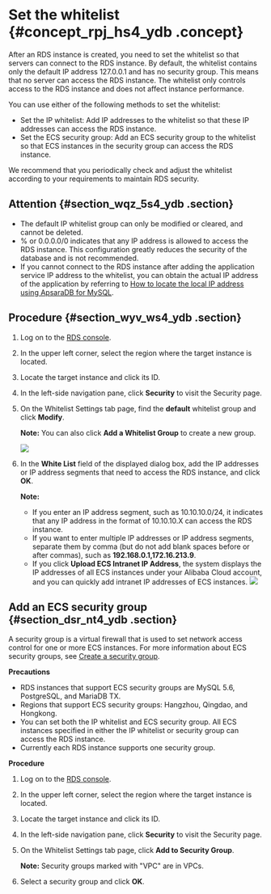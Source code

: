 # Set the whitelist {#concept_rpj_hs4_ydb .concept}

After an RDS instance is created, you need to set the whitelist so that servers can connect to the RDS instance. By default, the whitelist contains only the default IP address 127.0.0.1 and has no security group. This means that no server can access the RDS instance. The whitelist only controls access to the RDS instance and does not affect instance performance.

You can use either of the following methods to set the whitelist:

-   Set the IP whitelist: Add IP addresses to the whitelist so that these IP addresses can access the RDS instance.
-   Set the ECS security group: Add an ECS security group to the whitelist so that ECS instances in the security group can access the RDS instance.

We recommend that you periodically check and adjust the whitelist according to your requirements to maintain RDS security.

## Attention {#section_wqz_5s4_ydb .section}

-   The default IP whitelist group can only be modified or cleared, and cannot be deleted.
-   % or 0.0.0.0/0 indicates that any IP address is allowed to access the RDS instance. This configuration greatly reduces the security of the database and is not recommended.
-   If you cannot connect to the RDS instance after adding the application service IP address to the whitelist, you can obtain the actual IP address of the application by referring to [How to locate the local IP address using ApsaraDB for MySQL](https://www.alibabacloud.com/help/faq-detail/41754.htm).

## Procedure {#section_wyv_ws4_ydb .section}

1.  Log on to the [RDS console](https://rds.console.aliyun.com/).
2.  In the upper left corner, select the region where the target instance is located.
3.  Locate the target instance and click its ID.
4.  In the left-side navigation pane, click **Security** to visit the Security page.
5.  On the Whitelist Settings tab page, find the **default** whitelist group and click **Modify**.

    **Note:** You can also click **Add a Whitelist Group** to create a new group.

    ![](http://static-aliyun-doc.oss-cn-hangzhou.aliyuncs.com/assets/img/7948/15486625264139_en-US.png)

6.  In the **White List** field of the displayed dialog box, add the IP addresses or IP address segments that need to access the RDS instance, and click **OK**.

    **Note:** 

    -   If you enter an IP address segment, such as 10.10.10.0/24, it indicates that any IP address in the format of 10.10.10.X can access the RDS instance.
    -   If you want to enter multiple IP addresses or IP address segments, separate them by comma \(but do not add blank spaces before or after commas\), such as **192.168.0.1,172.16.213.9**.
    -   If you click **Upload ECS Intranet IP Address**, the system displays the IP addresses of all ECS instances under your Alibaba Cloud account, and you can quickly add intranet IP addresses of ECS instances.
    ![](http://static-aliyun-doc.oss-cn-hangzhou.aliyuncs.com/assets/img/7948/15486625274140_en-US.png)


## Add an ECS security group {#section_dsr_nt4_ydb .section}

A security group is a virtual firewall that is used to set network access control for one or more ECS instances. For more information about ECS security groups, see [Create a security group](https://www.alibabacloud.com/help/doc-detail/25468.htm).

**Precautions**

-   RDS instances that support ECS security groups are MySQL 5.6, PostgreSQL, and MariaDB TX.
-   Regions that support ECS security groups: Hangzhou, Qingdao, and Hongkong.
-   You can set both the IP whitelist and ECS security group. All ECS instances specified in either the IP whitelist or security group can access the RDS instance.
-   Currently each RDS instance supports one security group.

**Procedure**

1.  Log on to the [RDS console](https://rds.console.aliyun.com/).
2.  In the upper left corner, select the region where the target instance is located.
3.  Locate the target instance and click its ID.
4.  In the left-side navigation pane, click **Security** to visit the Security page.
5.  On the Whitelist Settings tab page, click **Add to Security Group**.

    **Note:** Security groups marked with "VPC" are in VPCs.

6.  Select a security group and click **OK**.

